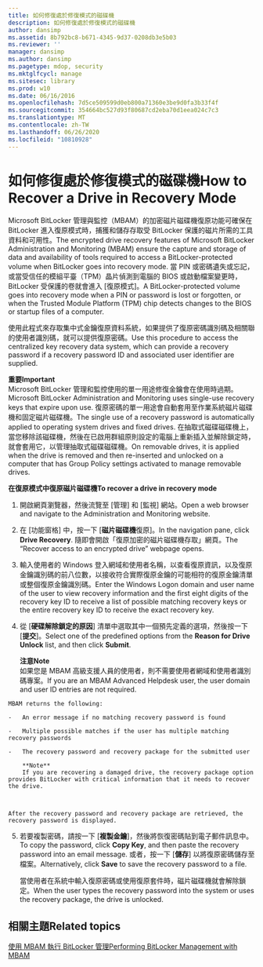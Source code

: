 ```yaml
---
title: 如何修復處於修復模式的磁碟機
description: 如何修復處於修復模式的磁碟機
author: dansimp
ms.assetid: 8b792bc8-b671-4345-9d37-0208db3e5b03
ms.reviewer: ''
manager: dansimp
ms.author: dansimp
ms.pagetype: mdop, security
ms.mktglfcycl: manage
ms.sitesec: library
ms.prod: w10
ms.date: 06/16/2016
ms.openlocfilehash: 7d5ce509599d0eb800a71360e3be9d0fa3b33f4f
ms.sourcegitcommit: 354664bc527d93f80687cd2eba70d1eea024c7c3
ms.translationtype: MT
ms.contentlocale: zh-TW
ms.lasthandoff: 06/26/2020
ms.locfileid: "10810928"
---
```

# <span data-ttu-id="3ed6a-103">如何修復處於修復模式的磁碟機</span><span class="sxs-lookup"><span data-stu-id="3ed6a-103">How to Recover a Drive in Recovery Mode</span></span>


<span data-ttu-id="3ed6a-104">Microsoft BitLocker 管理與監控（MBAM）的加密磁片磁碟機復原功能可確保在 BitLocker 進入復原模式時，捕獲和儲存存取受 BitLocker 保護的磁片所需的工具資料和可用性。</span><span class="sxs-lookup"><span data-stu-id="3ed6a-104">The encrypted drive recovery features of Microsoft BitLocker Administration and Monitoring (MBAM) ensure the capture and storage of data and availability of tools required to access a BitLocker-protected volume when BitLocker goes into recovery mode.</span></span> <span data-ttu-id="3ed6a-105">當 PIN 或密碼遺失或忘記，或當受信任的模組平臺（TPM）晶片偵測到電腦的 BIOS 或啟動檔案變更時，BitLocker 受保護的卷就會進入 [復原模式]。</span><span class="sxs-lookup"><span data-stu-id="3ed6a-105">A BitLocker-protected volume goes into recovery mode when a PIN or password is lost or forgotten, or when the Trusted Module Platform (TPM) chip detects changes to the BIOS or startup files of a computer.</span></span>

<span data-ttu-id="3ed6a-106">使用此程式來存取集中式金鑰復原資料系統，如果提供了復原密碼識別碼及相關聯的使用者識別碼，就可以提供復原密碼。</span><span class="sxs-lookup"><span data-stu-id="3ed6a-106">Use this procedure to access the centralized key recovery data system, which can provide a recovery password if a recovery password ID and associated user identifier are supplied.</span></span>

**<span data-ttu-id="3ed6a-107">重要</span><span class="sxs-lookup"><span data-stu-id="3ed6a-107">Important</span></span>**  
<span data-ttu-id="3ed6a-108">Microsoft BitLocker 管理和監控使用的單一用途修復金鑰會在使用時過期。</span><span class="sxs-lookup"><span data-stu-id="3ed6a-108">Microsoft BitLocker Administration and Monitoring uses single-use recovery keys that expire upon use.</span></span> <span data-ttu-id="3ed6a-109">復原密碼的單一用途會自動套用至作業系統磁片磁碟機和固定磁片磁碟機。</span><span class="sxs-lookup"><span data-stu-id="3ed6a-109">The single use of a recovery password is automatically applied to operating system drives and fixed drives.</span></span> <span data-ttu-id="3ed6a-110">在抽取式磁碟磁碟機上，當您移除該磁碟機，然後在已啟用群組原則設定的電腦上重新插入並解除鎖定時，就會套用它，以管理抽取式磁碟磁碟機。</span><span class="sxs-lookup"><span data-stu-id="3ed6a-110">On removable drives, it is applied when the drive is removed and then re-inserted and unlocked on a computer that has Group Policy settings activated to manage removable drives.</span></span>



**<span data-ttu-id="3ed6a-111">在復原模式中復原磁片磁碟機</span><span class="sxs-lookup"><span data-stu-id="3ed6a-111">To recover a drive in recovery mode</span></span>**

1.  <span data-ttu-id="3ed6a-112">開啟網頁瀏覽器，然後流覽至 [管理] 和 [監視] 網站。</span><span class="sxs-lookup"><span data-stu-id="3ed6a-112">Open a web browser and navigate to the Administration and Monitoring website.</span></span>

2.  <span data-ttu-id="3ed6a-113">在 [功能窗格] 中，按一下 [**磁片磁碟機**復原]。</span><span class="sxs-lookup"><span data-stu-id="3ed6a-113">In the navigation pane, click **Drive Recovery**.</span></span> <span data-ttu-id="3ed6a-114">隨即會開啟「復原加密的磁片磁碟機存取」網頁。</span><span class="sxs-lookup"><span data-stu-id="3ed6a-114">The “Recover access to an encrypted drive” webpage opens.</span></span>

3.  <span data-ttu-id="3ed6a-115">輸入使用者的 Windows 登入網域和使用者名稱，以查看復原資訊，以及復原金鑰識別碼的前八位數，以接收符合實際復原金鑰的可能相符的復原金鑰清單或整個復原金鑰識別碼。</span><span class="sxs-lookup"><span data-stu-id="3ed6a-115">Enter the Windows Logon domain and user name of the user to view recovery information and the first eight digits of the recovery key ID to receive a list of possible matching recovery keys or the entire recovery key ID to receive the exact recovery key.</span></span>

4.  <span data-ttu-id="3ed6a-116">從 [**硬碟解除鎖定的原因**] 清單中選取其中一個預先定義的選項，然後按一下 [**提交**]。</span><span class="sxs-lookup"><span data-stu-id="3ed6a-116">Select one of the predefined options from the **Reason for Drive Unlock** list, and then click **Submit**.</span></span>

    **<span data-ttu-id="3ed6a-117">注意</span><span class="sxs-lookup"><span data-stu-id="3ed6a-117">Note</span></span>**  
    <span data-ttu-id="3ed6a-118">如果您是 MBAM 高級支援人員的使用者，則不需要使用者網域和使用者識別碼專案。</span><span class="sxs-lookup"><span data-stu-id="3ed6a-118">If you are an MBAM Advanced Helpdesk user, the user domain and user ID entries are not required.</span></span>



~~~
MBAM returns the following:

-   An error message if no matching recovery password is found

-   Multiple possible matches if the user has multiple matching recovery passwords

-   The recovery password and recovery package for the submitted user

    **Note**  
    If you are recovering a damaged drive, the recovery package option provides BitLocker with critical information that it needs to recover the drive.



After the recovery password and recovery package are retrieved, the recovery password is displayed.
~~~

5. <span data-ttu-id="3ed6a-119">若要複製密碼，請按一下 [**複製金鑰**]，然後將恢復密碼貼到電子郵件訊息中。</span><span class="sxs-lookup"><span data-stu-id="3ed6a-119">To copy the password, click **Copy Key**, and then paste the recovery password into an email message.</span></span> <span data-ttu-id="3ed6a-120">或者，按一下 [**儲存**] 以將復原密碼儲存至檔案。</span><span class="sxs-lookup"><span data-stu-id="3ed6a-120">Alternatively, click **Save** to save the recovery password to a file.</span></span>

   <span data-ttu-id="3ed6a-121">當使用者在系統中輸入復原密碼或使用復原套件時，磁片磁碟機就會解除鎖定。</span><span class="sxs-lookup"><span data-stu-id="3ed6a-121">When the user types the recovery password into the system or uses the recovery package, the drive is unlocked.</span></span>

## <span data-ttu-id="3ed6a-122">相關主題</span><span class="sxs-lookup"><span data-stu-id="3ed6a-122">Related topics</span></span>


[<span data-ttu-id="3ed6a-123">使用 MBAM 執行 BitLocker 管理</span><span class="sxs-lookup"><span data-stu-id="3ed6a-123">Performing BitLocker Management with MBAM</span></span>](performing-bitlocker-management-with-mbam-mbam-2.md)









